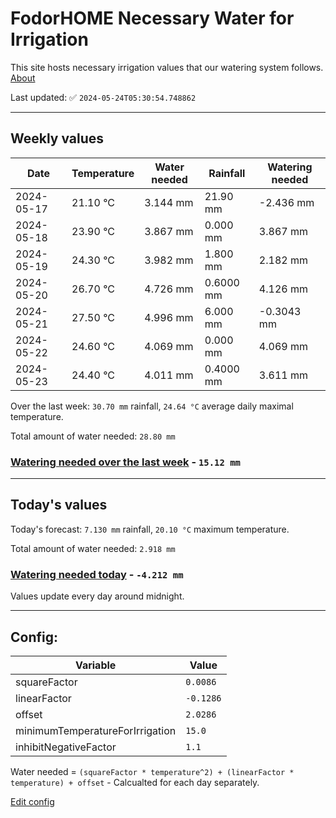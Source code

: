 # FodorHOME Necessary Water for Irrigation

This site hosts necessary irrigation values that our watering system follows. [About](https://github.com/redyau/irrigation)

Last updated: ✅ `2024-05-24T05:30:54.748862`

---

## Weekly values

| Date | Temperature | Water needed | Rainfall | Watering needed |
|-----|-----|-----|-----|-----|
| 2024-05-17 | 21.10 °C | 3.144 mm | 21.90 mm | -2.436 mm |
| 2024-05-18 | 23.90 °C | 3.867 mm | 0.000 mm | 3.867 mm |
| 2024-05-19 | 24.30 °C | 3.982 mm | 1.800 mm | 2.182 mm |
| 2024-05-20 | 26.70 °C | 4.726 mm | 0.6000 mm | 4.126 mm |
| 2024-05-21 | 27.50 °C | 4.996 mm | 6.000 mm | -0.3043 mm |
| 2024-05-22 | 24.60 °C | 4.069 mm | 0.000 mm | 4.069 mm |
| 2024-05-23 | 24.40 °C | 4.011 mm | 0.4000 mm | 3.611 mm |


Over the last week: `30.70 mm` rainfall, `24.64 °C` average daily maximal temperature.

Total amount of water needed: `28.80 mm`

### [Watering needed over the last week](lastweek.txt) - `15.12 mm`

---

## Today's values

Today's forecast: `7.130 mm` rainfall, `20.10 °C` maximum temperature.

Total amount of water needed: `2.918 mm`

### [Watering needed today](today.txt) - `-4.212 mm`

Values update every day around midnight.

---

## Config:

| Variable | Value |
|-----|-----|
| squareFactor | `0.0086` |
| linearFactor | `-0.1286` |
| offset | `2.0286` |
| minimumTemperatureForIrrigation | `15.0` |
| inhibitNegativeFactor | `1.1` |

Water needed = `(squareFactor * temperature^2) + (linearFactor * temperature) + offset` - Calcualted for each day separately.

[Edit config](https://github.com/RedyAu/irrigation/edit/main/config.json)

